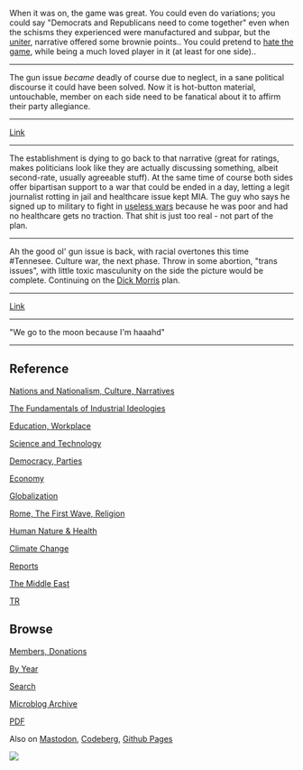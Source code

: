 
When it was on, the game was great. You could even do variations; you
could say "Democrats and Republicans need to come together" even when
the schisms they experienced were manufactured and subpar, but the [uniter](2021/02/unity.html),
narrative offered some brownie points.. You could pretend to [hate the game](https://drive.google.com/uc?export=view&id=1r8wAGwhOmflPy0vCbbSEM0mSb16Ua7qF), 
while being a much loved player in it (at least for one side).. 

---

The gun issue *became* deadly of course due to neglect, in a sane
political discourse it could have been solved. Now it is hot-button
material, untouchable, member on each side need to be fanatical about it
to affirm their party allegiance. 

---

[Link](mbl/2022/twimg/FimCFrjWIAMztMt.jpg)

---

The establishment is dying to go back to that narrative (great for
ratings, makes politicians look like they are actually discussing
something, albeit second-rate, usually agreeable stuff). At the
same time of course both sides offer bipartisan support to a war that
could be ended in a day, letting a legit journalist rotting in jail
and healthcare issue kept MIA. The guy who says he signed up to military
to fight in [useless wars](2023/03/isiah-james-iraq.html) because he was poor and
had no healthcare gets no traction. That shit is just too real - not
part of the plan.

---

Ah the good ol' gun issue is back, with racial overtones this time
\#Tennesee. Culture war, the next phase. Throw in some abortion, "trans
issues", with little toxic masculunity on the side the picture would
be complete. Continuing on the [Dick Morris](2021/10/all-too-human.html#triangulation)
plan.

---

[Link](https://drive.google.com/uc?export=view&id=1rH7FA_oixN4sZ2hbZeYxPP8H1pHWfmPs)

---

"We go to the moon because I'm haaahd"

---

## Reference

[Nations and Nationalism, Culture, Narratives](0119/2013/02/nations-and-nationalism.html)

[The Fundamentals of Industrial Ideologies](0119/2011/04/fundamentals-of-industrial-ideologies.html)

[Education, Workplace](0119/2017/09/education-workplace.html)

[Science and Technology](0119/2018/09/science-technology.html)

[Democracy, Parties](0119/2016/11/democracy.html)

[Economy](2021/01/economy.html)

[Globalization](0119/2018/09/globalization.html)

[Rome, The First Wave, Religion](0119/2017/12/rome.html)

[Human Nature & Health](2020/07/human-nature.html)

[Climate Change](2022/01/climate.html)

[Reports](2021/01/reports.html)

[The Middle East](0119/2019/07/middleeast.html)

[TR](../tr/index.html)

## Browse

[Members, Donations](2022/08/members.html)

[By Year](years.html)

[Search](search.html)

[Microblog Archive](mbl/index.html)

[PDF](https://drive.google.com/uc?export=view&id=1FSi-1MnqXVq_PVTEXzzflwN8-7h92N_R)

Also on 
[Mastodon](https://masto.ai/@muratk3n),
[Codeberg](https://muratk5n.codeberg.page/en/),
[Github Pages](https://muratk5n.github.io/thirdwave/en/)

<img src='https://drive.google.com/uc?export=view&id=1zsIeciFSvlr-sWB84Tc0mfZ_NYqn9VQx'/> 

